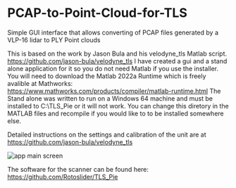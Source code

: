 # PCAP-to-Point-Cloud-for-TLS
Simple GUI interface that allows converting of PCAP files generated by a VLP-16 lidar to PLY Point clouds

This is based on the work by Jason Bula and his velodyne_tls Matlab script. https://github.com/jason-bula/velodyne_tls
I have created a gui and a stand alone application for it so you do not need Matlab if you use the installer. You will need to download the Matlab 2022a Runtime which is freely avalible at Mathworks: https://www.mathworks.com/products/compiler/matlab-runtime.html
The Stand alone was written to run on a Windows 64 machine and must be installed to C:\TLS_Pie or it will not work. You can change this diretory in the MATLAB files and recompile if you would like to to be installed somewhere else. 

Detailed instructions on the settings and calibration of the unit are at https://github.com/jason-bula/velodyne_tls

![app main screen](https://user-images.githubusercontent.com/15005663/170880929-3ba67ac1-b718-4b3d-9a39-e72b373c682f.png)

The software for the scanner can be found here: https://github.com/Rotoslider/TLS_Pie
